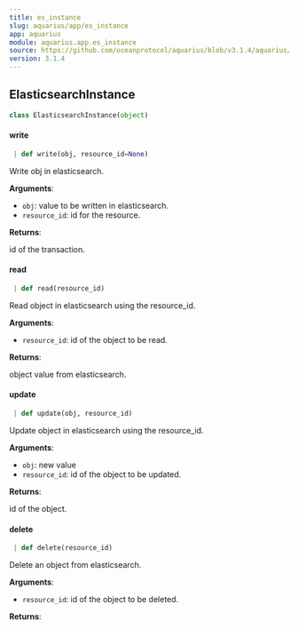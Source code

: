 ```yaml
---
title: es_instance
slug: aquarius/app/es_instance
app: aquarius
module: aquarius.app.es_instance
source: https://github.com/oceanprotocol/aquarius/blob/v3.1.4/aquarius/app/es_instance.py
version: 3.1.4
---
```

## ElasticsearchInstance

```python
class ElasticsearchInstance(object)
```

#### write

```python
 | def write(obj, resource_id=None)
```

Write obj in elasticsearch.

**Arguments**:

- `obj`: value to be written in elasticsearch.
- `resource_id`: id for the resource.

**Returns**:

id of the transaction.

#### read

```python
 | def read(resource_id)
```

Read object in elasticsearch using the resource_id.

**Arguments**:

- `resource_id`: id of the object to be read.

**Returns**:

object value from elasticsearch.

#### update

```python
 | def update(obj, resource_id)
```

Update object in elasticsearch using the resource_id.

**Arguments**:

- `obj`: new value
- `resource_id`: id of the object to be updated.

**Returns**:

id of the object.

#### delete

```python
 | def delete(resource_id)
```

Delete an object from elasticsearch.

**Arguments**:

- `resource_id`: id of the object to be deleted.

**Returns**:



